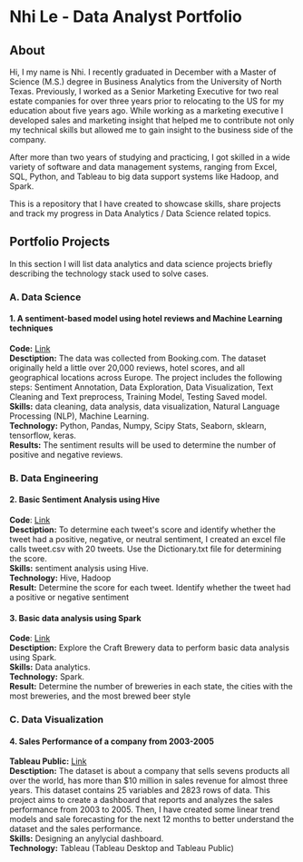 # Nhi Le - Data Analyst Portfolio

## About

Hi, I my name is Nhi. I recently graduated in December with a Master of Science (M.S.) degree in Business Analytics from the University of North Texas. Previously, I worked as a Senior Marketing Executive for two real estate companies for over three years prior to relocating to the US for my education about five years ago. While working as a marketing executive I developed sales and marketing insight that helped me to contribute not only my technical skills but allowed me to gain insight to the business side of the company.

After more than two years of studying and practicing, I got skilled in a wide variety of software and data management systems, ranging from Excel, SQL, Python, and Tableau to big data support systems like Hadoop, and Spark.

This is a repository that I have created to showcase skills, share projects and track my progress in Data Analytics / Data Science related topics.

## Portfolio Projects

In this section I will list data analytics and data science projects briefly describing the technology stack used to solve cases.

### A. Data Science

#### 1. A sentiment-based model using hotel reviews and Machine Learning techniques
**Code:** [Link](https://github.com/nhile1014/project_code/blob/35f09091c9a4ce7174151d95d9b4a96e6da6ad71/HotelReviewsSentimentAnalysis.ipynb)  
**Desctiption:** The data was collected from Booking.com. The dataset originally held a little over 20,000 reviews, hotel scores, and all geographical locations across Europe. The project includes the following steps: Sentiment Annotation, Data Exploration, Data Visualization, Text Cleaning and Text preprocess, Training Model, Testing Saved model.  
**Skills:** data cleaning, data analysis, data visualization, Natural Language Processing (NLP), Machine Learning.  
**Technology:** Python, Pandas, Numpy, Scipy Stats, Seaborn, sklearn, tensorflow, keras.   
**Results:** The sentiment results will be used to determine the number of positive and negative reviews.

### B. Data Engineering

#### 2. Basic Sentiment Analysis using Hive
**Code**: [Link](https://github.com/nhile1014/Basic-Sentiment-Analysis-using-Hive/blob/main/README.md)  
**Desctiption:** To determine each tweet's score and identify whether the tweet had a positive, negative, or neutral sentiment, I created an excel file calls tweet.csv with 20 tweets. Use the Dictionary.txt file for determining the score.  
**Skills:** sentiment analysis using Hive.   
**Technology:** Hive, Hadoop  
**Result:** Determine the score for each tweet. Identify whether the tweet had a positive or negative sentiment  

#### 3. Basic data analysis using Spark
**Code**: [Link](https://github.com/nhile1014/basic-data-analysis-using-Spark/blob/main/README.md)  
**Desctiption:** Explore the Craft Brewery data to perform basic data analysis using Spark.  
**Skills:** Data analytics.  
**Technology:** Spark.  
**Result:** Determine the number of breweries in each state, the cities with the most breweries, and the most brewed beer style  

### C. Data Visualization

#### 4. Sales Performance of a company from 2003-2005
**Tableau Public:** [Link](https://public.tableau.com/app/profile/nhi.thanh.yen.le/viz/finalproject_Nhi_Le/DASHBORAD)  
**Desctiption:** The dataset is about a company that sells sevens products all over the world, has more than $10 million in sales revenue for almost three years. This dataset contains 25 variables and 2823 rows of data. This project aims to create a dashboard that reports and analyzes the sales performance from 2003 to 2005. Then, I have created some linear trend models and sale forecasting for the next 12 months to better understand the dataset and the sales performance.  
**Skills:** Designing an anylycial dashboard.  
**Technology:** Tableau (Tableau Desktop and Tableau Public)  

